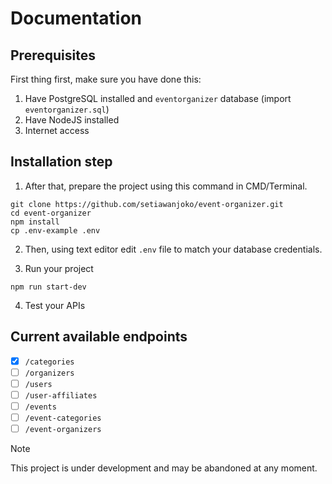 # Documentation
## Prerequisites
First thing first, make sure you have done this:
1. Have PostgreSQL installed and `eventorganizer` database (import `eventorganizer.sql`)
2. Have NodeJS installed
3. Internet access

## Installation step
1. After that, prepare the project using this command in CMD/Terminal.
```Shell
git clone https://github.com/setiawanjoko/event-organizer.git
cd event-organizer
npm install 
cp .env-example .env
```

2. Then, using text editor edit `.env` file to match your database credentials.

3. Run your project
```Shell
npm run start-dev
```

4. Test your APIs

## Current available endpoints
- [x] `/categories`
- [ ] `/organizers`
- [ ] `/users`
- [ ] `/user-affiliates`
- [ ] `/events`
- [ ] `/event-categories`
- [ ] `/event-organizers`

> [!NOTE]
> This project is under development and may be abandoned at any moment.